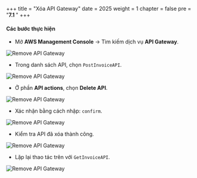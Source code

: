 +++
title = "Xóa API Gateway"
date = 2025
weight = 1
chapter = false
pre = "<b>7.1 </b>"
+++

#### Các bước thực hiện

-   Mở **AWS Management Console** → Tìm kiếm dịch vụ **API Gateway**.

![Remove API Gateway](/images/7/7.1/Screenshot_1.png)

-   Trong danh sách API, chọn `PostInvoiceAPI`.

![Remove API Gateway](/images/7/7.1/Screenshot_2.png)

-   Ở phần **API actions**, chọn **Delete API**.

![Remove API Gateway](/images/7/7.1/Screenshot_3.png)

-   Xác nhận bằng cách nhập: `confirm`.

![Remove API Gateway](/images/7/7.1/Screenshot_4.png)

-   Kiểm tra API đã xóa thành công.

![Remove API Gateway](/images/7/7.1/Screenshot_5.png)

-   Lặp lại thao tác trên với `GetInvoiceAPI`.

![Remove API Gateway](/images/7/7.1/Screenshot_6.png)
